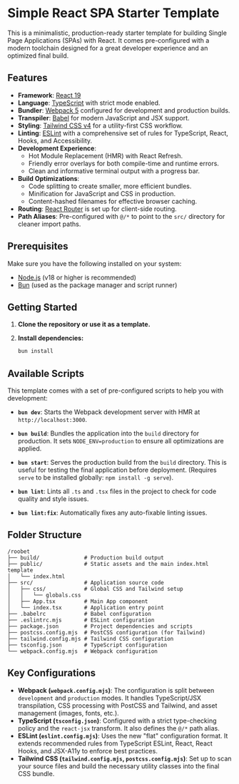 # Simple React SPA Starter Template

This is a minimalistic, production-ready starter template for building Single Page Applications (SPAs) with React. It comes pre-configured with a modern toolchain designed for a great developer experience and an optimized final build.

## Features

- **Framework**: [React 19](https://react.dev/)
- **Language**: [TypeScript](https://www.typescriptlang.org/) with strict mode enabled.
- **Bundler**: [Webpack 5](https://webpack.js.org/) configured for development and production builds.
- **Transpiler**: [Babel](https://babeljs.io/) for modern JavaScript and JSX support.
- **Styling**: [Tailwind CSS v4](https://tailwindcss.com/) for a utility-first CSS workflow.
- **Linting**: [ESLint](https://eslint.org/) with a comprehensive set of rules for TypeScript, React, Hooks, and Accessibility.
- **Development Experience**:
  - Hot Module Replacement (HMR) with React Refresh.
  - Friendly error overlays for both compile-time and runtime errors.
  - Clean and informative terminal output with a progress bar.
- **Build Optimizations**:
  - Code splitting to create smaller, more efficient bundles.
  - Minification for JavaScript and CSS in production.
  - Content-hashed filenames for effective browser caching.
- **Routing**: [React Router](https://reactrouter.com/) is set up for client-side routing.
- **Path Aliases**: Pre-configured with `@/*` to point to the `src/` directory for cleaner import paths.

## Prerequisites

Make sure you have the following installed on your system:

- [Node.js](https://nodejs.org/) (v18 or higher is recommended)
- [Bun](https://bun.sh/) (used as the package manager and script runner)

## Getting Started

1.  **Clone the repository or use it as a template.**

2.  **Install dependencies:**

    ```bash
    bun install
    ```

## Available Scripts

This template comes with a set of pre-configured scripts to help you with development:

- **`bun dev`**: Starts the Webpack development server with HMR at `http://localhost:3000`.

- **`bun build`**: Bundles the application into the `build` directory for production. It sets `NODE_ENV=production` to ensure all optimizations are applied.

- **`bun start`**: Serves the production build from the `build` directory. This is useful for testing the final application before deployment. (Requires `serve` to be installed globally: `npm install -g serve`).

- **`bun lint`**: Lints all `.ts` and `.tsx` files in the project to check for code quality and style issues.

- **`bun lint:fix`**: Automatically fixes any auto-fixable linting issues.

## Folder Structure

```
/roobet
├── build/              # Production build output
├── public/             # Static assets and the main index.html template
│   └── index.html
├── src/                # Application source code
│   ├── css/            # Global CSS and Tailwind setup
│   │   └── globals.css
│   ├── App.tsx         # Main App component
│   └── index.tsx       # Application entry point
├── .babelrc            # Babel configuration
├── .eslintrc.mjs       # ESLint configuration
├── package.json        # Project dependencies and scripts
├── postcss.config.mjs  # PostCSS configuration (for Tailwind)
├── tailwind.config.mjs # Tailwind CSS configuration
├── tsconfig.json       # TypeScript configuration
└── webpack.config.mjs  # Webpack configuration
```

## Key Configurations

- **Webpack (`webpack.config.mjs`)**: The configuration is split between `development` and `production` modes. It handles TypeScript/JSX transpilation, CSS processing with PostCSS and Tailwind, and asset management (images, fonts, etc.).
- **TypeScript (`tsconfig.json`)**: Configured with a strict type-checking policy and the `react-jsx` transform. It also defines the `@/*` path alias.
- **ESLint (`eslint.config.mjs`)**: Uses the new "flat" configuration format. It extends recommended rules from TypeScript ESLint, React, React Hooks, and JSX-A11y to enforce best practices.
- **Tailwind CSS (`tailwind.config.mjs`, `postcss.config.mjs`)**: Set up to scan your source files and build the necessary utility classes into the final CSS bundle.
